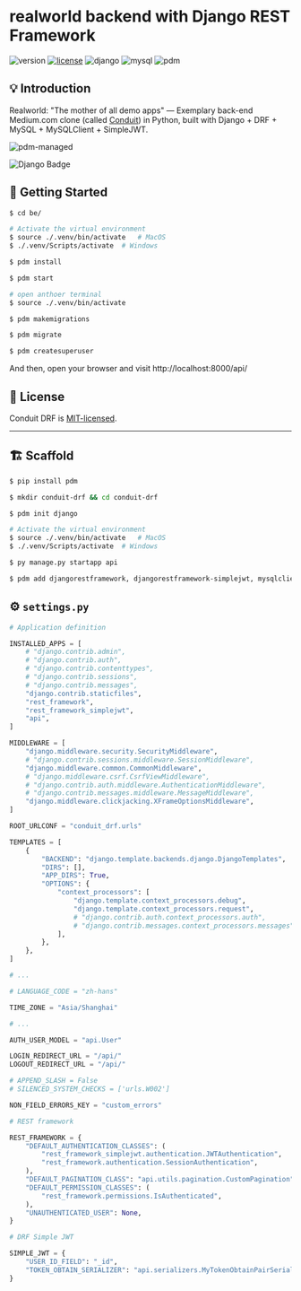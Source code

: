 # realworld backend with Django REST Framework

![version](https://img.shields.io/badge/version-0.2.0-green) [![license](https://img.shields.io/badge/license-MIT-blue)](./LICENSE) ![django](https://img.shields.io/badge/django-4.2.11-113229) ![mysql](https://img.shields.io/badge/mysql-8.3.0-02758f) ![pdm](https://img.shields.io/badge/pdm-2.15.1-ac75d7)

## 💡 Introduction

Realworld: "The mother of all demo apps" — Exemplary back-end Medium.com clone (called [Conduit](https://github.com/yoonge/conduit-drf)) in Python, built with Django + DRF + MySQL + MySQLClient + SimpleJWT.

![pdm-managed](https://img.shields.io/badge/pdm-managed-blueviolet)

![Django Badge](https://img.shields.io/badge/django-4?logo=django&labelColor=%23092E20&color=white)

## 🔰 Getting Started

```sh
$ cd be/

# Activate the virtual environment
$ source ./.venv/bin/activate   # MacOS
$ ./.venv/Scripts/activate  # Windows

$ pdm install

$ pdm start

# open anthoer terminal
$ source ./.venv/bin/activate

$ pdm makemigrations

$ pdm migrate

$ pdm createsuperuser
```

And then, open your browser and visit http://localhost:8000/api/

<!-- ## 📁 Index -->

<!-- ## ⚡ Features -->

<!-- ## 📌 TODO -->

## 📄 License

Conduit DRF is [MIT-licensed](./LICENSE).

<!-- ## 🔗 Links -->

---

## 🏗️ Scaffold

```sh
$ pip install pdm

$ mkdir conduit-drf && cd conduit-drf

$ pdm init django

# Activate the virtual environment
$ source ./.venv/bin/activate   # MacOS
$ ./.venv/Scripts/activate  # Windows

$ py manage.py startapp api

$ pdm add djangorestframework, djangorestframework-simplejwt, mysqlclient
```

## ⚙️ `settings.py`

```py
# Application definition

INSTALLED_APPS = [
    # "django.contrib.admin",
    # "django.contrib.auth",
    # "django.contrib.contenttypes",
    # "django.contrib.sessions",
    # "django.contrib.messages",
    "django.contrib.staticfiles",
    "rest_framework",
    "rest_framework_simplejwt",
    "api",
]

MIDDLEWARE = [
    "django.middleware.security.SecurityMiddleware",
    # "django.contrib.sessions.middleware.SessionMiddleware",
    "django.middleware.common.CommonMiddleware",
    # "django.middleware.csrf.CsrfViewMiddleware",
    # "django.contrib.auth.middleware.AuthenticationMiddleware",
    # "django.contrib.messages.middleware.MessageMiddleware",
    "django.middleware.clickjacking.XFrameOptionsMiddleware",
]

ROOT_URLCONF = "conduit_drf.urls"

TEMPLATES = [
    {
        "BACKEND": "django.template.backends.django.DjangoTemplates",
        "DIRS": [],
        "APP_DIRS": True,
        "OPTIONS": {
            "context_processors": [
                "django.template.context_processors.debug",
                "django.template.context_processors.request",
                # "django.contrib.auth.context_processors.auth",
                # "django.contrib.messages.context_processors.messages",
            ],
        },
    },
]

# ...

# LANGUAGE_CODE = "zh-hans"

TIME_ZONE = "Asia/Shanghai"

# ...

AUTH_USER_MODEL = "api.User"

LOGIN_REDIRECT_URL = "/api/"
LOGOUT_REDIRECT_URL = "/api/"

# APPEND_SLASH = False
# SILENCED_SYSTEM_CHECKS = ['urls.W002']

NON_FIELD_ERRORS_KEY = "custom_errors"

# REST framework

REST_FRAMEWORK = {
    "DEFAULT_AUTHENTICATION_CLASSES": (
        "rest_framework_simplejwt.authentication.JWTAuthentication",
        "rest_framework.authentication.SessionAuthentication",
    ),
    "DEFAULT_PAGINATION_CLASS": "api.utils.pagination.CustomPagination",
    "DEFAULT_PERMISSION_CLASSES": (
        "rest_framework.permissions.IsAuthenticated",
    ),
    "UNAUTHENTICATED_USER": None,
}

# DRF Simple JWT

SIMPLE_JWT = {
    "USER_ID_FIELD": "_id",
    "TOKEN_OBTAIN_SERIALIZER": "api.serializers.MyTokenObtainPairSerializer",
}
```
